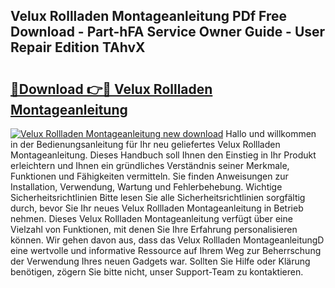 ## Velux Rollladen Montageanleitung PDf Free Download - Part-hFA Service Owner Guide - User Repair Edition TAhvX

# <h2><a href="http://df6iby.blite.top/?on=Velux+Rollladen+Montageanleitung">🔗Download 👉🔴 Velux Rollladen Montageanleitung</a></h2>

[![Velux Rollladen Montageanleitung new download](https://i.imgur.com/lujVjoI.png)](http://df6iby.blite.top/?on=Velux+Rollladen+Montageanleitung)
Hallo und willkommen in der Bedienungsanleitung für Ihr neu geliefertes Velux Rollladen Montageanleitung. Dieses Handbuch soll Ihnen den Einstieg in Ihr Produkt erleichtern und Ihnen ein gründliches Verständnis seiner Merkmale, Funktionen und Fähigkeiten vermitteln. Sie finden Anweisungen zur Installation, Verwendung, Wartung und Fehlerbehebung. Wichtige Sicherheitsrichtlinien Bitte lesen Sie alle Sicherheitsrichtlinien sorgfältig durch, bevor Sie Ihr neues Velux Rollladen Montageanleitung in Betrieb nehmen. Dieses Velux Rollladen Montageanleitung verfügt über eine Vielzahl von Funktionen, mit denen Sie Ihre Erfahrung personalisieren können. Wir gehen davon aus, dass das Velux Rollladen MontageanleitungD eine wertvolle und informative Ressource auf Ihrem Weg zur Beherrschung der Verwendung Ihres neuen Gadgets war. Sollten Sie Hilfe oder Klärung benötigen, zögern Sie bitte nicht, unser Support-Team zu kontaktieren.
